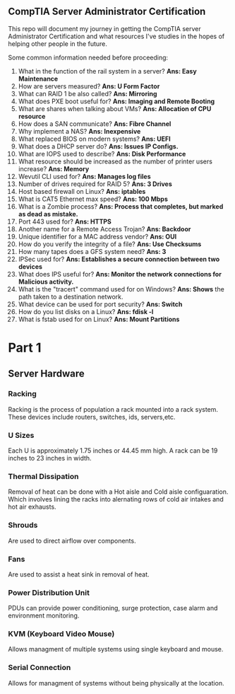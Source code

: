 ## CompTIA Server Administrator Certification
This repo will document my journey in getting the CompTIA server Administrator Certification and what resources I've studies in the hopes of helping other people in the future.

Some common information needed before proceeding: 
1. What in the function of the rail system in a server? **Ans: Easy Maintenance**
2. How are servers measured? **Ans: U Form Factor**
3.  What can RAID 1 be also called? **Ans: Mirroring**
4. What does PXE boot useful for? **Ans: Imaging and Remote Booting**
5. What are shares when talking about VMs? **Ans: Allocation of CPU resource**
6.  How does a SAN communicate? **Ans: Fibre Channel**
7.  Why implement a NAS? **Ans: Inexpensive**
8. What replaced BIOS on modern systems? **Ans: UEFI**
9. What does a DHCP server do? **Ans: Issues IP Configs.**
10. What are IOPS used to describe? **Ans: Disk Performance**
11. What resource should be increased as the number of printer users increase? **Ans: Memory**
12. Wevutil CLI used for? **Ans: Manages log files**
13. Number of drives required for RAID 5? **Ans: 3 Drives**
14. Host based firewall on Linux? **Ans: iptables**
15. What is CAT5 Ethernet max speed? **Ans: 100 Mbps**
16. What is a Zombie process? **Ans: Process that completes, but marked as dead as mistake.**
17. Port 443 used for? **Ans: HTTPS**
18. Another name for a Remote Access Trojan? **Ans: Backdoor**
19. Unique identifier for a MAC address vendor? **Ans: OUI**
20. How do you verify the integrity of a file? **Ans: Use Checksums**
21. How many tapes does a GFS system need? **Ans: 3**
22. IPSec used for? **Ans: Establishes a secure connection between two devices**
23. What does IPS useful for? **Ans: Monitor the network connections for Malicious activity.**
24. What is the "tracert" command used for on Windows? **Ans: Shows** the path taken to a destination network.
25. What device can be used for port security? **Ans: Switch**
26. How do you list disks on a Linux? **Ans: fdisk -l**
27. What is fstab used for on Linux? **Ans: Mount Partitions**

# Part 1

## Server Hardware

### Racking
Racking is the process of population a rack mounted into a rack system. These devices include routers, switches, ids, servers,etc.

### U Sizes
Each U is approximately 1.75 inches or 44.45 mm high. A rack can be 19 inches to 23 inches in width.

### Thermal Dissipation
Removal of heat can be done with a Hot aisle and Cold aisle configuaration. Which involves lining the racks into alernating rows of cold air intakes and hot air exhausts.

### Shrouds
Are used to direct airflow over components.

### Fans
Are used to assist a heat sink in removal of heat.

### Power Distribution Unit
PDUs can provide power conditioning, surge protection, case alarm and environment monitoring. 

### KVM (Keyboard Video Mouse)
Allows managment of multiple systems using single keyboard and mouse.

### Serial Connection
Allows for managment of systems without being physically at the location.

